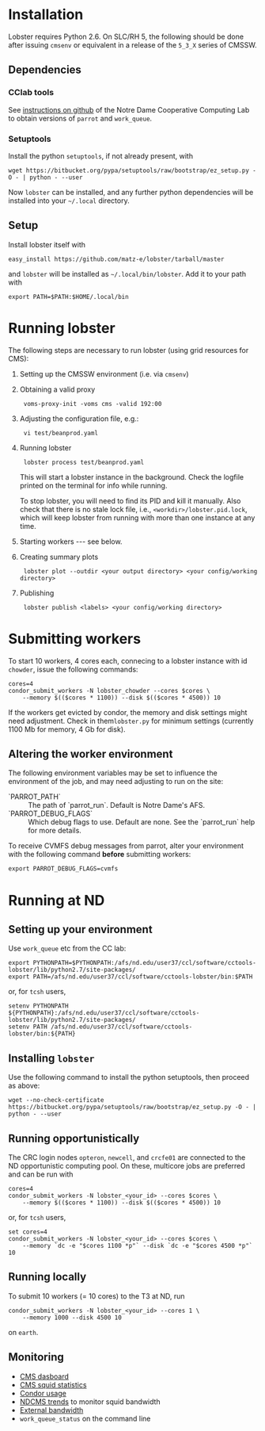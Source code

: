 # Installation

Lobster requires Python 2.6.  On SLC/RH 5, the following should be done
after issuing `cmsenv` or equivalent in a release of the `5_3_X` series of
CMSSW.

## Dependencies

### CClab tools

See [instructions on github](https://github.com/cooperative-computing-lab/cctools)
of the Notre Dame Cooperative Computing Lab to obtain versions of
`parrot` and `work_queue`.

### Setuptools

Install the python `setuptools`, if not already present, with

    wget https://bitbucket.org/pypa/setuptools/raw/bootstrap/ez_setup.py -O - | python - --user

Now `lobster` can be installed, and any further python dependencies will be
installed into your `~/.local` directory.

## Setup

Install lobster itself with

    easy_install https://github.com/matz-e/lobster/tarball/master

and `lobster` will be installed as `~/.local/bin/lobster`.  Add it to your
path with

    export PATH=$PATH:$HOME/.local/bin

# Running lobster

The following steps are necessary to run lobster (using grid resources for
CMS):

1. Setting up the CMSSW environment (i.e. via `cmsenv`)

2. Obtaining a valid proxy

        voms-proxy-init -voms cms -valid 192:00

3. Adjusting the configuration file, e.g.:

        vi test/beanprod.yaml

4. Running lobster

        lobster process test/beanprod.yaml

   This will start a lobster instance in the background.  Check the logfile
   printed on the terminal for info while running.

   To stop lobster, you will need to find its PID and kill it manually.
   Also check that there is no stale lock file, i.e.,
   `<workdir>/lobster.pid.lock`, which will keep lobster from running with
   more than one instance at any time.

5. Starting workers --- see below.

6. Creating summary plots

        lobster plot --outdir <your output directory> <your config/working directory>

7. Publishing

        lobster publish <labels> <your config/working directory>

# Submitting workers

To start 10 workers, 4 cores each, connecing to a lobster instance with id
`chowder`, issue the following commands:

    cores=4
    condor_submit_workers -N lobster_chowder --cores $cores \
        --memory $(($cores * 1100)) --disk $(($cores * 4500)) 10

If the workers get evicted by condor, the memory and disk settings might need
adjustment.  Check in them`lobster.py` for minimum settings (currently 1100 Mb for
memory, 4 Gb for disk).

## Altering the worker environment

The following environment variables may be set to influence the environment
of the job, and may need adjusting to run on the site:
<dl>
  <dt>`PARROT_PATH`</dt>
  <dd>The path of `parrot_run`.  Default is Notre Dame's AFS.</dd>

  <dt>`PARROT_DEBUG_FLAGS`</dt>
  <dd>Which debug flags to use.  Default are none.  See the `parrot_run`
  help for more details.</dd>
</dl>

To receive CVMFS debug messages from parrot, alter your environment with
the following command **before** submitting workers:

    export PARROT_DEBUG_FLAGS=cvmfs

# Running at ND

## Setting up your environment

Use `work_queue` etc from the CC lab:

    export PYTHONPATH=$PYTHONPATH:/afs/nd.edu/user37/ccl/software/cctools-lobster/lib/python2.7/site-packages/
    export PATH=/afs/nd.edu/user37/ccl/software/cctools-lobster/bin:$PATH

or, for `tcsh` users,

    setenv PYTHONPATH ${PYTHONPATH}:/afs/nd.edu/user37/ccl/software/cctools-lobster/lib/python2.7/site-packages/
    setenv PATH /afs/nd.edu/user37/ccl/software/cctools-lobster/bin:${PATH}

## Installing `lobster`

Use the following command to install the python setuptools, then proceed as
above:

    wget --no-check-certificate https://bitbucket.org/pypa/setuptools/raw/bootstrap/ez_setup.py -O - | python - --user

## Running opportunistically

The CRC login nodes `opteron`, `newcell`, and `crcfe01` are connected to
the ND opportunistic computing pool.  On these, multicore jobs are
preferred and can be run with

    cores=4
    condor_submit_workers -N lobster_<your_id> --cores $cores \
        --memory $(($cores * 1100)) --disk $(($cores * 4500)) 10

or, for `tcsh` users,

    set cores=4
    condor_submit_workers -N lobster_<your_id> --cores $cores \
        --memory `dc -e "$cores 1100 *p"` --disk `dc -e "$cores 4500 *p"` 10

## Running locally

To submit 10 workers (= 10 cores) to the T3 at ND, run

    condor_submit_workers -N lobster_<your_id> --cores 1 \
        --memory 1000 --disk 4500 10

on `earth`.

## Monitoring

* [CMS dasboard](http://dashb-cms-job.cern.ch/dashboard/templates/web-job2/)
* [CMS squid statistics](http://wlcg-squid-monitor.cern.ch/snmpstats/indexcms.html)
* [Condor usage](http://condor.cse.nd.edu/condor_matrix.cgi)
* [NDCMS trends](http://mon.crc.nd.edu/xymon-cgi/svcstatus.sh?HOST=ndcms.crc.nd.edu&SERVICE=trends&backdays=0&backhours=6&backmins=0&backsecs=0&Go=Update&FROMTIME=&TOTIME=)
  to monitor squid bandwidth
* [External bandwidth](http://prtg1.nm.nd.edu/sensor.htm?listid=491&timeout=60&id=505&position=0)
* `work_queue_status` on the command line
